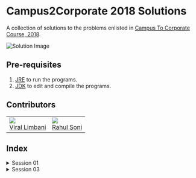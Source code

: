 # Campus2Corporate 2018 Solutions

A collection of solutions to the problems enlisted in [Campus To Corporate Course, 2018](https://github.com/sunnypatel165/c2c2018).

![Solution Image](https://www.memecreator.org/static/images/memes/4635496.jpg)

## Pre-requisites

1. [JRE](http://www.oracle.com/technetwork/java/javase/downloads/jre8-downloads-2133155.html) to run the programs.
2. [JDK](http://www.oracle.com/technetwork/java/javase/downloads/jdk10-downloads-4416644.html) to edit and compile the programs.

## Contributors

<table style="border:none;">
    <td>
        <a href="https://github.com/Vir-al">
            <img src="https://github.com/Vir-al.png"><br>
            Viral Limbani
        </a>
    </td>
    <td>
        <a href="https://github.com/raoniz">
            <img src="https://github.com/raoniz.png"><br>
            Rahul Soni
        </a>
    </td>
</table>

## Index

<details>
    <summary>Session 01</summary>

1. [Calculator](Session01#calculator-)

</details>

<details>
    <summary>Session 03</summary>

1. [Phone Emulator](Session03#phoneemulator-)
2. [2D Point](Session03#2dpoint-)
3. [Math Util](Session03#mathutil-)
4. [Search Methods](Session03#searchmethods-)

</details>